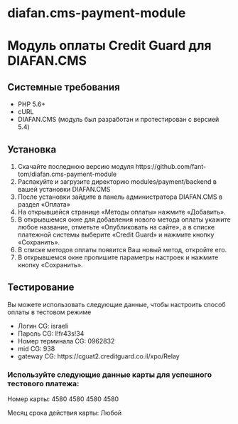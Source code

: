 # diafan.cms-payment-module
<h1>Модуль оплаты Credit Guard для DIAFAN.CMS</h1>

<h2>Системные требования</h2>
<ul>
<li>PHP 5.6+</li>
<li>cURL</li>
<li>DIAFAN.CMS (модуль был разработан и протестирован с версией 5.4)</li>
</ul>

<h2>Установка</h2>
<ol>
<li>Скачайте последнюю версию модуля https://github.com/fant-tom/diafan.cms-payment-module</li>
<li>Распакуйте и загрузите директорию modules/payment/backend в вашей установки DIAFAN.CMS</li>
<li>После установки зайдите в панель администратора DIAFAN.CMS в раздел «Оплата»</li>
<li>На открывшейся странице «Методы оплаты» нажмите «Добавить».</li>
<li>В открывшемся окне для добавления нового метода оплаты укажите любое название, отметьте «Опубликовать на сайте», а в списке платежной системы выберите «Credit Guard» и нажмите кнопку «Сохранить».</li>
<li>В списке методов оплаты появится Ваш новый метод, откройте его.</li>
<li>В открывшемся окне пропишите параметры настроек и нажмите кнопку «Сохранить».</li>
</ol>

<h2>Тестирование</h2>
<p>Вы можете использовать следующие данные, чтобы настроить способ оплаты в тестовом режиме</p>
<ul>
<li>Логин CG: israeli</li>
<li>Пароль CG: I!fr43s!34</li>
<li>Номер терминала CG: 0962832</li>
<li>mid CG: 938</li>
<li>gateway CG: https://cguat2.creditguard.co.il/xpo/Relay</li>
</ul>

<h3>Используйте следующие данные карты для успешного тестового платежа:</h3>
<p>Номер карты: 4580 4580 4580 4580</p>
<p>Месяц срока действия карты:  Любой</p>

